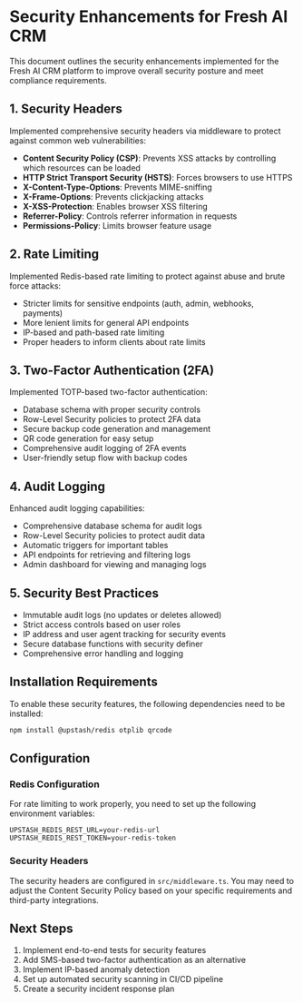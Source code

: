 # Security Enhancements for Fresh AI CRM

This document outlines the security enhancements implemented for the Fresh AI CRM platform to improve overall security posture and meet compliance requirements.

## 1. Security Headers

Implemented comprehensive security headers via middleware to protect against common web vulnerabilities:

- **Content Security Policy (CSP)**: Prevents XSS attacks by controlling which resources can be loaded
- **HTTP Strict Transport Security (HSTS)**: Forces browsers to use HTTPS
- **X-Content-Type-Options**: Prevents MIME-sniffing
- **X-Frame-Options**: Prevents clickjacking attacks
- **X-XSS-Protection**: Enables browser XSS filtering
- **Referrer-Policy**: Controls referrer information in requests
- **Permissions-Policy**: Limits browser feature usage

## 2. Rate Limiting

Implemented Redis-based rate limiting to protect against abuse and brute force attacks:

- Stricter limits for sensitive endpoints (auth, admin, webhooks, payments)
- More lenient limits for general API endpoints
- IP-based and path-based rate limiting
- Proper headers to inform clients about rate limits

## 3. Two-Factor Authentication (2FA)

Implemented TOTP-based two-factor authentication:

- Database schema with proper security controls
- Row-Level Security policies to protect 2FA data
- Secure backup code generation and management
- QR code generation for easy setup
- Comprehensive audit logging of 2FA events
- User-friendly setup flow with backup codes

## 4. Audit Logging

Enhanced audit logging capabilities:

- Comprehensive database schema for audit logs
- Row-Level Security policies to protect audit data
- Automatic triggers for important tables
- API endpoints for retrieving and filtering logs
- Admin dashboard for viewing and managing logs

## 5. Security Best Practices

- Immutable audit logs (no updates or deletes allowed)
- Strict access controls based on user roles
- IP address and user agent tracking for security events
- Secure database functions with security definer
- Comprehensive error handling and logging

## Installation Requirements

To enable these security features, the following dependencies need to be installed:

```bash
npm install @upstash/redis otplib qrcode
```

## Configuration

### Redis Configuration

For rate limiting to work properly, you need to set up the following environment variables:

```
UPSTASH_REDIS_REST_URL=your-redis-url
UPSTASH_REDIS_REST_TOKEN=your-redis-token
```

### Security Headers

The security headers are configured in `src/middleware.ts`. You may need to adjust the Content Security Policy based on your specific requirements and third-party integrations.

## Next Steps

1. Implement end-to-end tests for security features
2. Add SMS-based two-factor authentication as an alternative
3. Implement IP-based anomaly detection
4. Set up automated security scanning in CI/CD pipeline
5. Create a security incident response plan
